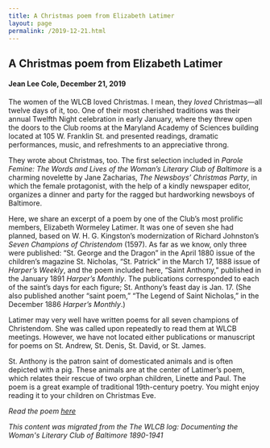 ```yaml
---
title: A Christmas poem from Elizabeth Latimer
layout: page
permalink: /2019-12-21.html
---
```


## A Christmas poem from Elizabeth Latimer
#### Jean Lee Cole, December 21, 2019

The women of the WLCB loved Christmas. I mean, they *loved* Christmas—all twelve days of it, too. One of their most cherished traditions was their annual Twelfth Night celebration in early January, where they threw open the doors to the Club rooms at the Maryland Academy of Sciences building located at 105 W. Franklin St. and presented readings, dramatic performances, music, and refreshments to an appreciative throng.

They wrote about Christmas, too. The first selection included in *Parole Femine: The Words and Lives of the Woman’s Literary Club of Baltimore* is a charming novelette by Jane Zacharias, *The Newsboys’ Christmas Party*, in which the female protagonist, with the help of a kindly newspaper editor, organizes a dinner and party for the ragged but hardworking newsboys of Baltimore.

Here, we share an excerpt of a poem by one of the Club’s most prolific members, Elizabeth Wormeley Latimer. It was one of seven she had planned, based on W. H. G. Kingston’s modernization of Richard Johnston’s *Seven Champions of Christendom* (1597). As far as we know, only three were published: “St. George and the Dragon” in the April 1880 issue of the children’s magazine St. Nicholas, “St. Patrick” in the March 17, 1888 issue of *Harper’s Weekly*, and the poem included here, “Saint Anthony,” published in the January 1891 *Harper’s Monthly*. The publications corresponded to each of the saint’s days for each figure; St. Anthony’s feast day is Jan. 17. (She also published another “saint poem,” “The Legend of Saint Nicholas,” in the December 1886 *Harper’s Monthly*.)

Latimer may very well have written poems for all seven champions of Christendom. She was called upon repeatedly to read them at WLCB meetings. However, we have not located either publications or manuscript for poems on St. Andrew, St. Denis, St. David, or St. James.

St. Anthony is the patron saint of domesticated animals and is often depicted with a pig. These animals are at the center of Latimer’s poem, which relates their rescue of two orphan children, Linette and Paul. The poem is a great example of traditional 19th-century poetry. You might enjoy reading it to your children on Christmas Eve.

*Read the poem [here](https://elizajames.github.io/WLCB_draft/item.html?id=395)*

*This content was migrated from the The WLCB log: Documenting the Woman's Literary Club of Baltimore 1890-1941*